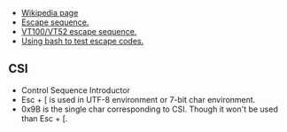 * [Wikipedia page](http://en.wikipedia.org/wiki/ANSI_escape_code)
* [Escape sequence.](http://ascii-table.com/ansi-escape-sequences.php)
* [VT100/VT52 escape sequence.](http://ascii-table.com/ansi-escape-sequences-vt-100.php)
* [Using bash to test escape codes.](http://misc.flogisoft.com/bash/tip_colors_and_formatting)

## CSI
* Control Sequence Introductor
* Esc + [ is used in UTF-8 environment or 7-bit char environment.
* 0x9B is the single char corresponding to CSI. Though it won't be used than Esc + [.